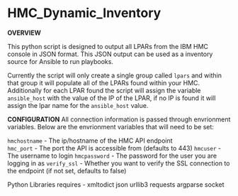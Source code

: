 # HMC_Dynamic_Inventory

**OVERVIEW**

This python script is designed to output all LPARs from the IBM HMC console in JSON format.  This JSON output can be used as a inventory source for Ansible to run playbooks.  

Currently the script will only create a single group called ```lpars``` and within that group it will populate all of the LPARs found within your HMC.  Additionally for each LPAR found the script will assign the variable ```ansible_host``` with the value of the IP of the LPAR, if no IP is found it will assign the lpar name for the ```ansible_host``` value.

**CONFIGURATION**
All connection information is passed through envrionment variables.  Below are the envrionment variables that will need to be set:

```hmchostname``` - The ip/hostname of the HMC API endpoint <br />
```hmc_port``` - The port the API is accessible from (defaults to 443)
```hmcuser``` - The username to login
```hmcpassword``` - The password for the user you are logging in as 
```verify_ssl``` - Whether you want to verify the SSL connection to the endpoint (if not set, defaults to false)


Python Libraries requires -
xmltodict
json
urllib3
requests
argparse
socket
